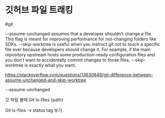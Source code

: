 # 깃허브 파일 트래킹
#git

--assume-unchanged assumes that a developer shouldn’t change a file. This flag is meant for improving performance for not-changing folders like SDKs.
--skip-worktree is useful when you instruct git not to touch a specific file ever because developers should change it. For example, if the main repository upstream hosts some production-ready configuration files and you don’t want to accidentally commit changes to those files, --skip-worktree is exactly what you want.

https://stackoverflow.com/questions/13630849/git-difference-between-assume-unchanged-and-skip-worktree

--assume-unchanged



깃 파일 볼때
Git ls-files {path}


Git ls-files -v
status tag 보기


